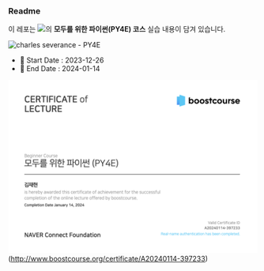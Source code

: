 ### Readme

이 레포는 [![](https://img.shields.io/badge/-Naver_Boostcourse-03C75A?style=flat-square&logo=naver&logoColor=white&link=https://www.boostcourse.org/cs122)](https://www.boostcourse.org/cs122)의 **모두를 위한 파이썬(PY4E) 코스** 실습 내용이 담겨 있습니다.

![charles severance - PY4E](./images/1.png)

- 🍎 Start Date : 2023-12-26  
- 🙌 End Date : 2024-01-14

![py4e certificate](./images/2.png)(http://www.boostcourse.org/certificate/A20240114-397233)
